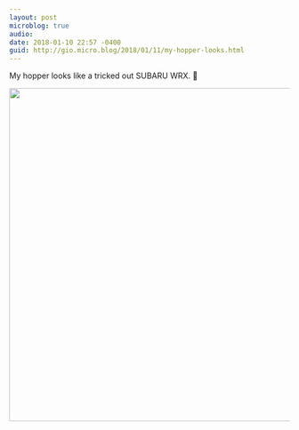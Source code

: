 ```yaml
---
layout: post
microblog: true
audio: 
date: 2018-01-10 22:57 -0400
guid: http://gio.micro.blog/2018/01/11/my-hopper-looks.html
---
```

My hopper looks like a tricked out SUBARU WRX. 🤡

<img src="http://microblog.stevegio.net/uploads/2018/37414647ad.jpg" width="599" height="600" />
